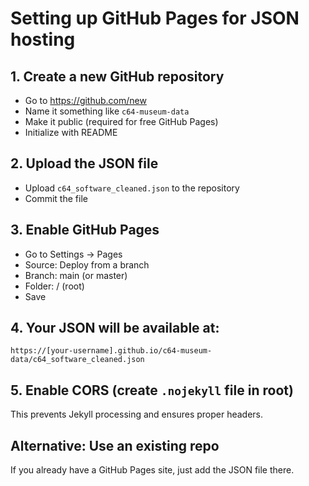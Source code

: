# Setting up GitHub Pages for JSON hosting

## 1. Create a new GitHub repository
- Go to https://github.com/new
- Name it something like `c64-museum-data`
- Make it public (required for free GitHub Pages)
- Initialize with README

## 2. Upload the JSON file
- Upload `c64_software_cleaned.json` to the repository
- Commit the file

## 3. Enable GitHub Pages
- Go to Settings → Pages
- Source: Deploy from a branch
- Branch: main (or master)
- Folder: / (root)
- Save

## 4. Your JSON will be available at:
```
https://[your-username].github.io/c64-museum-data/c64_software_cleaned.json
```

## 5. Enable CORS (create `.nojekyll` file in root)
This prevents Jekyll processing and ensures proper headers.

## Alternative: Use an existing repo
If you already have a GitHub Pages site, just add the JSON file there.